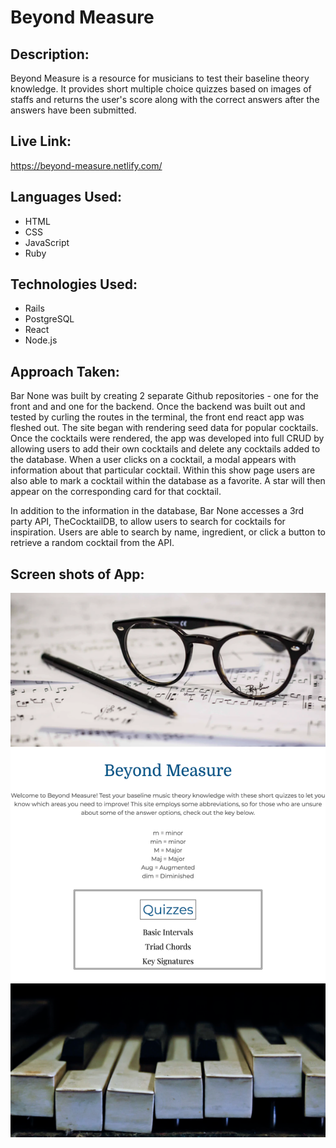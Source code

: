 # Beyond Measure

## Description:
Beyond Measure is a resource for musicians to test their baseline theory knowledge. It provides short multiple choice quizzes based on images of staffs and returns the user's score along with the correct answers after the answers have been submitted.

## Live Link: 
https://beyond-measure.netlify.com/

## Languages Used:
* HTML
* CSS
* JavaScript
* Ruby

## Technologies Used:
* Rails
* PostgreSQL
* React
* Node.js

## Approach Taken:

Bar None was built by creating 2 separate Github repositories - one for the front and and one for the backend. Once the backend was built out and tested by curling the routes in the terminal, the front end react app was fleshed out. The site began with rendering seed data for popular cocktails. Once the cocktails were rendered, the app was developed into full CRUD by allowing users to add their own cocktails and delete any cocktails added to the database. When a user clicks on a cocktail, a modal appears with information about that particular cocktail. Within this show page users are also able to mark a cocktail within the database as a favorite. A star will then appear on the corresponding card for that cocktail. 

In addition to the information in the database, Bar None accesses a 3rd party API, TheCocktailDB, to allow users to search for cocktails for inspiration. Users are able to search by name, ingredient, or click a button to retrieve a random cocktail from the API.

## Screen shots of App:
![Site Screenshot](https://github.com/mileskc/musictheory_frontend/blob/master/images/Beyond%20Measure%20Screenshot.png)

